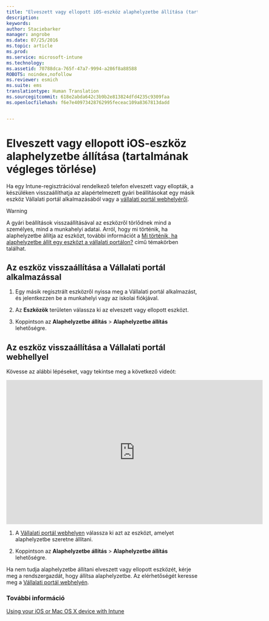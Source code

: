 ```yaml
---
title: "Elveszett vagy ellopott iOS-eszköz alaphelyzetbe állítása (tartalmának végleges törlése) | Microsoft Intune"
description: 
keywords: 
author: Staciebarker
manager: angrobe
ms.date: 07/25/2016
ms.topic: article
ms.prod: 
ms.service: microsoft-intune
ms.technology: 
ms.assetid: 70788dca-765f-47a7-9994-a286f8a88588
ROBOTS: noindex,nofollow
ms.reviewer: esmich
ms.suite: ems
translationtype: Human Translation
ms.sourcegitcommit: 618e2abda642c3b9b2e813824dfd4235c9309faa
ms.openlocfilehash: f6e7e40973428762995feceac109a8367813dadd


---
```



# Elveszett vagy ellopott iOS-eszköz alaphelyzetbe állítása (tartalmának végleges törlése)

Ha egy Intune-regisztrációval rendelkező telefon elveszett vagy ellopták, a készüléken visszaállíthatja az alapértelmezett gyári beállításokat egy másik eszköz Vállalati portál alkalmazásából vagy a [vállalati portál webhelyéről](http://portal.manage.microsoft.com).

> [!WARNING]
> A gyári beállítások visszaállításával az eszközről törlődnek mind a személyes, mind a munkahelyi adatai. Arról, hogy mi történik, ha alaphelyzetbe állítja az eszközt, további információt a [Mi történik, ha alaphelyzetbe állít egy eszközt a vállalati portálon?](what-happens-if-you-reset-your-device-using-the-company-portal-ios.md) című témakörben találhat.

## Az eszköz visszaállítása a Vállalati portál alkalmazással

1.  Egy másik regisztrált eszközről nyissa meg a Vállalati portál alkalmazást, és jelentkezzen be a munkahelyi vagy az iskolai fiókjával.

2.  Az **Eszközök** területen válassza ki az elveszett vagy ellopott eszközt.

3.  Koppintson az **Alaphelyzetbe állítás** &gt; **Alaphelyzetbe állítás** lehetőségre.

## Az eszköz visszaállítása a Vállalati portál webhellyel

Kövesse az alábbi lépéseket, vagy tekintse meg a következő videót:

<iframe width="675" height="379" src="https://www.youtube.com/embed/3rrXe8XmtgU" frameborder="0" allowfullscreen></iframe>

1.  A [Vállalati portál webhelyen](http://portal.manage.microsoft.com) válassza ki azt az eszközt, amelyet alaphelyzetbe szeretne állítani.

2.  Koppintson az **Alaphelyzetbe állítás** &gt; **Alaphelyzetbe állítás** lehetőségre.

Ha nem tudja alaphelyzetbe állítani elveszett vagy ellopott eszközét, kérje meg a rendszergazdát, hogy állítsa alaphelyzetbe. Az elérhetőségét keresse meg a [Vállalati portál webhelyén](http://portal.manage.microsoft.com).

### További információ
[Using your iOS or Mac OS X device with Intune](using-your-ios-or-mac-os-x-device-with-intune.md)



<!--HONumber=Jul16_HO4-->


